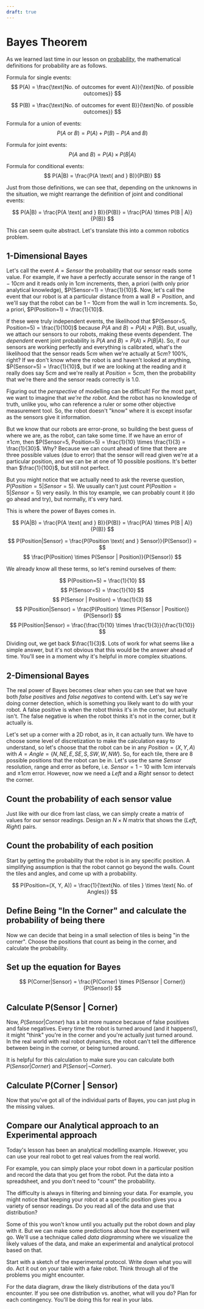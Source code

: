```yaml
---
draft: true
---
```


# Bayes Theorem
As we learned last time in our lesson on [probability](/teaching/activities/probability), the mathematical definitions for probability are as follows.

Formula for single events:
$$
P(A) = \frac{\text{No. of outcomes for event A}}{\text{No. of possible outcomes}}
$$

$$
P(B) = \frac{\text{No. of outcomes for event B}}{\text{No. of possible outcomes}}
$$


Formula for a union of events:
$$
P(A \text{ or } B) = P(A) + P(B) - P(A \text{ and } B)
$$

Formula for joint events:
$$
P(A \text{ and } B) = P(A) \times P(B | A)
$$

Formula for conditional events:
$$
P(A|B) = \frac{P(A \text{ and } B)}{P(B)}
$$

Just from those definitions, we can see that, depending on the unknowns in the situation, we might rearrange the definition of joint and conditional events:

$$
P(A|B) = \frac{P(A \text{ and } B)}{P(B)} = \frac{P(A) \times P(B | A)}{P(B)}
$$

This can seem quite abstract. Let's translate this into a common robotics problem.

## 1-Dimensional Bayes
Let's call the event $A = Sensor$ the probability that our sensor reads some value. For example, if we have a perfectly accurate sensor in the range of $1-10cm$ and it reads only in $1cm$ increments, then, a priori (with only prior analytical knowledge), $P(Sensor=1) = \frac{1}{10}$. Now, let's call the event that our robot is at a particular distance from a wall $B=Position$, and we'll say that the robot can be $1-10cm$ from the wall in $1cm$ increments. So, a priori, $P(Position=1) = \frac{1}{10}$. 

If these were truly independent events, the likelihood that $P(Sensor=5, Position=5) = \frac{1}{100}$ because $P(A \text{ and } B) = P(A) \times P(B)$. But, usually, we attach our sensors to our robots, making these events dependent. The *dependent* event joint probability is $P(A \text{ and } B) = P(A) \times P(B|A)$. So, if our sensors are working perfectly and everything is calibrated, what's the likelihood that the sensor reads $5cm$ when we're actually at $5cm$? 100%, right? If we don't know where the robot is and haven't looked at anything, $P(Sensor=5) = \frac{1}{10}$, but if we are looking at the reading and it really does say $5cm$ and we're really at $Position=5cm$, then the probability that we're there and the sensor reads correctly is $1.0$.

Figuring out the *perspective* of modelling can be difficult! For the most part, we want to imagine that *we're the robot*. And the robot has no knowledge of truth, unlike you, who can reference a ruler or some other objective measurement tool. So, the robot doesn't "know" where it is except insofar as the sensors give it information.

But we know that our robots are error-prone, so building the best guess of where we are, as the robot, can take some time. If we have an error of $\pm 1cm$, then $P(Sensor=5, Position=5) = \frac{1}{10} \times \frac{1}{3} = \frac{1}{30}$. Why? Because we can count ahead of time that there are three possible values (due to error) that the sensor will read given we're at a particular position, and we can be at one of 10 possible positions. It's better than $\frac{1}{100}$, but still not perfect.

But you might notice that we actually need to ask the reverse question, $P(Position=5|Sensor=5)$. We usually can't just count $P(Position=5|Sensor=5)$ very easily. In this toy example, we can probably count it (do go ahead and try), but normally, it's very hard. 

This is where the power of Bayes comes in.

$$
P(A|B) = \frac{P(A \text{ and } B)}{P(B)} = \frac{P(A) \times P(B | A)}{P(B)}
$$


$$
P(Position|Sensor) = \frac{P(Position \text{ and } Sensor)}{P(Sensor)} = 
$$
$$
\frac{P(Position) \times P(Sensor | Position)}{P(Sensor)}
$$

We already know all these terms, so let's remind ourselves of them:

$$
P(Position=5) = \frac{1}{10}
$$
$$
P(Sensor=5) = \frac{1}{10}
$$
$$
P(Sensor | Position) = \frac{1}{3}
$$
$$
P(Position|Sensor) = \frac{P(Position) \times P(Sensor | Position)}{P(Sensor)}
$$
$$
P(Position|Sensor) = \frac{\frac{1}{10} \times \frac{1}{3}}{\frac{1}{10}}
$$

Dividing out, we get back $\frac{1}{3}$. Lots of work for what seems like a simple answer, but it's not obvious that this would be the answer ahead of time. You'll see in a moment why it's helpful in more complex situations.

## 2-Dimensional Bayes
The real power of Bayes becomes clear when you can see that we have both *false positives* and *false negatives* to contend with. Let's say we're doing corner detection, which is something you likely want to do with your robot. A false positive is when the robot thinks it's in the corner, but actually isn't. The false negative is when the robot thinks it's not in the corner, but it actually is.

Let's set up a corner with a 2D robot, as in, it can actually turn. We have to choose some level of discretization to make the calculation easy to understand, so let's choose that the robot can be in any $Position=(X, Y, A)$ with $A=Angle=\{N, NE, E, SE, S, SW, W, NW\}$. So, for each tile, there are $8$ possible positions that the robot can be in. Let's use the same $Sensor$ resolution, range and error as before, i.e. $Sensor={1 - 10}$ with $1cm$ intervals and $\pm1cm$ error. However, now we need a $Left$ and a $Right$ sensor to detect the corner.

## Count the probability of each sensor value
Just like with our dice from last class, we can simply create a matrix of values for our sensor readings. Design an $N \times N$ matrix that shows the $(Left, Right)$ pairs.

## Count the probability of each position
Start by getting the probability that the robot is in any specific position. A simplifying assumption is that the robot cannot go beyond the walls. Count the tiles and angles, and come up with a probability.

$$
P(Position=(X, Y, A)) = \frac{1}{\text{No. of tiles } \times \text{ No. of Angles}}
$$

## Define Being "In the Corner" and calculate the probability of being there
Now we can decide that being in a small selection of tiles is being "in the corner". Choose the positions that count as being in the corner, and calculate the probability.

## Set up the equation for Bayes
$$
P(Corner|Sensor) = 
\frac{P(Corner) \times P(Sensor | Corner)}{P(Sensor)}
$$


## Calculate P(Sensor | Corner)
Now, $P(Sensor | Corner)$ has a bit more nuance because of false positives and false negatives. Every time the robot is turned around (and it happens!), it might "think" you're in the corner and you're actually just turned around. In the real world with real robot dynamics, the robot can't tell the difference between being in the corner, or being turned around. 

It is helpful for this calculation to make sure you can calculate both $P(Sensor | Corner)$ and $P(Sensor | \neg Corner)$.

## Calculate P(Corner | Sensor)
Now that you've got all of the individual parts of Bayes, you can just plug in the missing values.

## Compare our Analytical approach to an Experimental approach
Today's lesson has been an analytical modelling example. However, you can use your real robot to get real values from the real world. 

For example, you can simply place your robot down in a particular position and record the data that you get from the robot. Put the data into a spreadsheet, and you don't need to "count" the probability.

The difficulty is always in filtering and binning your data. For example, you might notice that keeping your robot at a specific position gives you a variety of sensor readings. Do you read all of the data and use that distribution? 

Some of this you won't know until you actually put the robot down and play with it. But we can make some predictions about how the experiment will go. We'll use a technique called *data diagramming* where we visualize the likely values of the data, and make an experimental and analytical protocol based on that.

Start with a sketch of the experimental protocol. Write down what you will do. Act it out on your table with a fake robot. Think through all of the problems you might encounter.

For the data diagram, draw the likely distributions of the data you'll encounter. If you see one distribution vs. another, what will you do? Plan for each contingency. You'll be doing this for real in your labs.